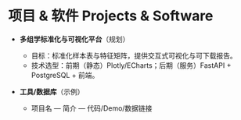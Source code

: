 # 项目 & 软件 Projects & Software

- **多组学标准化与可视化平台**（规划）  
  - 目标：标准化样本表与特征矩阵，提供交互式可视化与可下载报告。  
  - 技术选型：前期（静态）Plotly/ECharts；后期（服务）FastAPI + PostgreSQL + 前端。

- **工具/数据库**（示例）  
  - 项目名 — 简介 — 代码/Demo/数据链接
